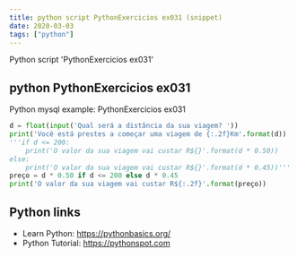 ```yaml
---
title: python script PythonExercicios ex031 (snippet)
date: 2020-03-03
tags: ["python"]
---
```

Python script 'PythonExercicios ex031'


## python PythonExercicios ex031

Python mysql example: PythonExercicios ex031

```python
d = float(input('Qual será a distância da sua viagem? '))
print('Você está prestes a começar uma viagem de {:.2f}Km'.format(d))
'''if d <= 200:
    print('O valor da sua viagem vai custar R${}'.format(d * 0.50))
else:
    print('O valor da sua viagem vai custar R${}'.format(d * 0.45))'''
preço = d * 0.50 if d <= 200 else d * 0.45
print('O valor da sua viagem vai custar R${:.2f}'.format(preço))

```

## Python links

- Learn Python: https://pythonbasics.org/
- Python Tutorial: https://pythonspot.com
